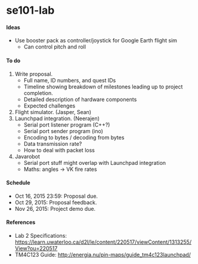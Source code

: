 se101-lab
======

#### Ideas
- Use booster pack as controller/joystick for Google Earth flight sim
  - Can control pitch and roll

#### To do
1. Write proposal.
	- Full name, ID numbers, and quest IDs
	- Timeline showing breakdown of milestones leading up to project completion.
	- Detailed description of hardware components
	- Expected challenges
2. Flight simulator. (Jasper, Sean)
3. Launchpad integration. (Neerajen)
	- Serial port listener program (C++?)
	- Serial port sender program (ino)
	- Encoding to bytes / decoding from bytes
	- Data transmission rate?
	- How to deal with packet loss
4. Javarobot
	- Serial port stuff might overlap with Launchpad integration
	- Maths: angles -> VK fire rates

#### Schedule
- Oct 16, 2015 23:59: Proposal due.
- Oct 29, 2015: Proposal feedback.
- Nov 26, 2015: Project demo due.

#### References
- Lab 2 Specifications: https://learn.uwaterloo.ca/d2l/le/content/220517/viewContent/1313255/View?ou=220517
- TM4C123 Guide: http://energia.nu/pin-maps/guide_tm4c123launchpad/

